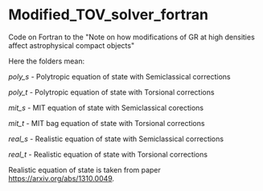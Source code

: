# Modified_TOV_solver_fortran
Code on Fortran to the "Note on how modifications of GR at high densities affect astrophysical compact objects"

Here the folders mean:

*poly_s* - Polytropic equation of state with Semiclassical corrections 

*poly_t* - Polytropic equation of state with Torsional corrections

*mit_s* - MIT equation of state with Semiclassical corections

*mit_t* - MIT bag equation of state with Torsional corrections

*real_s* - Realistic equation of state with Semiclassical corrections 

*real_t* - Realistic equation of state with Torsional corrections

Realistic equation of state is taken from paper https://arxiv.org/abs/1310.0049.
